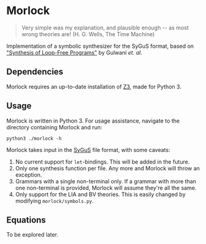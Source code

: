 # Morlock
> Very simple was my explanation, and plausible enough -- as most wrong theories are! (H. G. Wells, The Time Machine)

Implementation of a symbolic synthesizer for the SyGuS format, based on ["Synthesis of Loop-Free Programs"](http://dl.acm.org/citation.cfm?id=1993506) by Gulwani *et. al*. 

## Dependencies
Morlock requires an up-to-date installation of [Z3](https://github.com/Z3Prover/z3), made for Python 3.

## Usage
Morlock is written in Python 3. For usage assistance, navigate to the directory containing Morlock and run:

`python3 ./morlock -h`

Morlock takes input in the [SyGuS](http://www.sygus.org/) file format, with some caveats:

1. No current support for `let`-bindings. This will be added in the future.
2. Only one synthesis function per file. Any more and Morlock will throw an exception.
3. Grammars with a single non-terminal only. If a grammar with more than one non-terminal is provided, Morlock will assume they're all the same.
4. Only support for the LIA and BV theories. This is easily changed by modifying `morlock/symbols.py`.

## Equations
To be explored later.